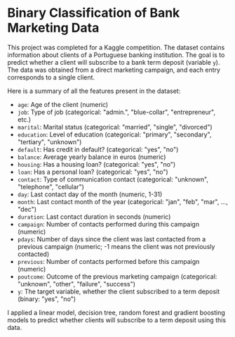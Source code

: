 # Binary Classification of Bank Marketing Data 

This project was completed for a Kaggle competition. The dataset contains information about clients of a Portuguese banking institution. The goal is to predict whether a client will subscribe to a bank term deposit (variable ```y```). The data was obtained from a direct marketing campaign, and each entry corresponds to a single client.

Here is a summary of all the features present in the dataset:

* ```age```: Age of the client (numeric)
* ```job```: Type of job (categorical: "admin.", "blue-collar", "entrepreneur", etc.)
* ```marital```: Marital status (categorical: "married", "single", "divorced")
* ```education```: Level of education (categorical: "primary", "secondary", "tertiary", "unknown")
* ```default```: Has credit in default? (categorical: "yes", "no")
* ```balance```: Average yearly balance in euros (numeric)
* ```housing```: Has a housing loan? (categorical: "yes", "no")
* ```loan```: Has a personal loan? (categorical: "yes", "no")
* ```contact```: Type of communication contact (categorical: "unknown", "telephone", "cellular")
* ```day```: Last contact day of the month (numeric, 1-31)
* ```month```: Last contact month of the year (categorical: "jan", "feb", "mar", …, "dec")
* ```duration```: Last contact duration in seconds (numeric)
* ```campaign```: Number of contacts performed during this campaign (numeric)
* ```pdays```: Number of days since the client was last contacted from a previous campaign (numeric; -1 means the client was not previously contacted)
* ```previous```: Number of contacts performed before this campaign (numeric)
* ```poutcome```: Outcome of the previous marketing campaign (categorical: "unknown", "other", "failure", "success")
* ```y```: The target variable, whether the client subscribed to a term deposit (binary: "yes", "no")

I applied a linear model, decision tree, random forest and gradient boosting models to predict whether clients will subscribe to a term deposit using this data. 
